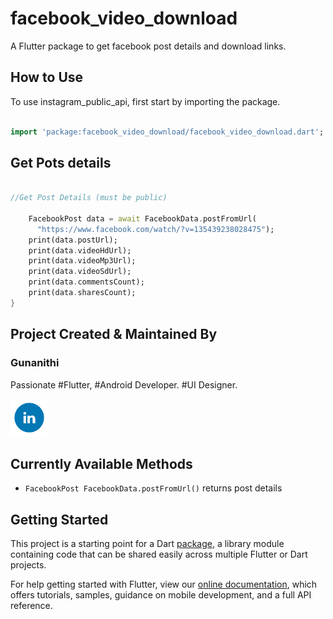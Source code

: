 # facebook_video_download

A Flutter package to get facebook post details and download links.

## How to Use 

To use instagram_public_api, first start by importing the package.
```dart

import 'package:facebook_video_download/facebook_video_download.dart';

```

## Get Pots details

```dart

//Get Post Details (must be public)

    FacebookPost data = await FacebookData.postFromUrl(
      "https://www.facebook.com/watch/?v=135439238028475");
    print(data.postUrl);
    print(data.videoHdUrl);
    print(data.videoMp3Url);
    print(data.videoSdUrl);
    print(data.commentsCount);
    print(data.sharesCount);
}

```

## Project Created & Maintained By

### Gunanithi

Passionate #Flutter, #Android Developer. #UI Designer.

<a href="https://www.linkedin.com/in/imtheguna/"><img src="https://github.com/aritraroy/social-icons/blob/master/linkedin-icon.png?raw=true" width="60"></a>


## Currently Available Methods
- `FacebookPost FacebookData.postFromUrl()` returns post details

## Getting Started

This project is a starting point for a Dart
[package](https://flutter.dev/developing-packages/),
a library module containing code that can be shared easily across
multiple Flutter or Dart projects.

For help getting started with Flutter, view our 
[online documentation](https://flutter.dev/docs), which offers tutorials, 
samples, guidance on mobile development, and a full API reference.
